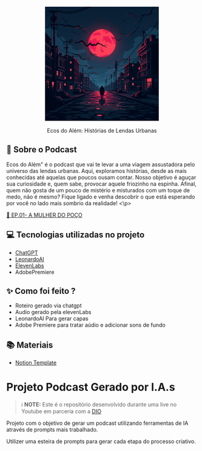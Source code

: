 <p align="center">
<img 
    src="./assets/Flux_Dev_Create_a_haunting_digital_artwork_with_a_dark_ominous_1.jpeg"
    width="300"
/>
</p>

<p align="center">
    Ecos do Além: Histórias de Lendas Urbanas 
</p>

## :mega: Sobre o Podcast

<p align="left"> Ecos do Além" é o podcast que vai te levar a uma viagem assustadora pelo universo das lendas urbanas. Aqui, exploramos histórias, desde as mais conhecidas até aquelas que poucos ousam contar. 
Nosso objetivo é aguçar sua curiosidade e, quem sabe, provocar aquele friozinho na espinha. Afinal, quem não gosta de um pouco de mistério e misturados com um toque de medo, não é mesmo?
Fique ligado e venha descobrir o que está esperando por você no lado mais sombrio da realidade! <\p>

<a href="./assets/ep_01_a_mulher_do_poço.mp3">:musical_note: EP.01- A MULHER DO POÇO</a>

## 💻 Tecnologias utilizadas no projeto

- [ChatGPT](https://chat.openai.com/) 
- [LeonardoAI](https://leonardo.ai/)
- [ElevenLabs](https://beta.elevenlabs.io/)
- AdobePremiere

## ✨ Como foi feito ?

- Roteiro gerado via chatgpt
- Audio gerado pela elevenLabs
- LeonardoAI Para gerar capas
- Adobe Premiere para tratar aúdio e adicionar sons de fundo

## 📚 Materiais

- [Notion Template](https://www.notion.so/PAS-Podcast-AI-Studio-173425c7613d805696fedc253abfc933)

# Projeto Podcast Gerado por I.A.s


 > ℹ️ **NOTE:** Este é o repositório desenvolvido durante uma live no Youtube em parceria com a [DIO](https://dio.me)

Projeto com o objetivo de gerar um podcast utilizando ferramentas de IA através de prompts mais trabalhado.

Utilizer uma esteira de prompts para gerar cada etapa do processo criativo.


